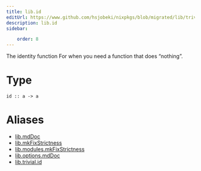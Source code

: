 ```yaml
---
title: lib.id
editUrl: https://www.github.com/hsjobeki/nixpkgs/blob/migrated/lib/trivial.nix#L19C5
description: lib.id
sidebar:

    order: 8
---
```


The identity function
For when you need a function that does “nothing”.

# Type

```
id :: a -> a
```


# Aliases

- [lib.mdDoc](/nix-doc-comments/reference/lib/lib-mddoc)
- [lib.mkFixStrictness](/nix-doc-comments/reference/lib/lib-mkfixstrictness)
- [lib.modules.mkFixStrictness](/nix-doc-comments/reference/lib/modules/lib-modules-mkfixstrictness)
- [lib.options.mdDoc](/nix-doc-comments/reference/lib/options/lib-options-mddoc)
- [lib.trivial.id](/nix-doc-comments/reference/lib/trivial/lib-trivial-id)


